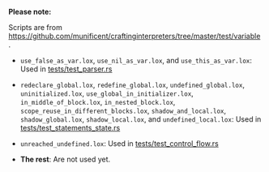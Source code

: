 <!--
Date Created: 15/07/2025.
-->

**Please note:**

Scripts are from 
[ https://github.com/munificent/craftinginterpreters/tree/master/test/variable ](https://github.com/munificent/craftinginterpreters/tree/master/test/variable).

- `use_false_as_var.lox`, `use_nil_as_var.lox`, and `use_this_as_var.lox`: Used in [tests/test_parser.rs](https://github.com/behai-nguyen/rlox/blob/main/tests/test_parser.rs)

- `redeclare_global.lox`, `redefine_global.lox`, `undefined_global.lox`, `uninitialized.lox`, `use_global_in_initializer.lox`, `in_middle_of_block.lox`, `in_nested_block.lox`, `scope_reuse_in_different_blocks.lox`, `shadow_and_local.lox`, `shadow_global.lox`, `shadow_local.lox`, and `undefined_local.lox`: Used in [tests/test_statements_state.rs](https://github.com/behai-nguyen/rlox/blob/main/tests/test_statements_state.rs) 

- `unreached_undefined.lox`: Used in [tests/test_control_flow.rs](https://github.com/behai-nguyen/rlox/blob/main/tests/test_control_flow.rs)

- **The rest**: Are not used yet.
